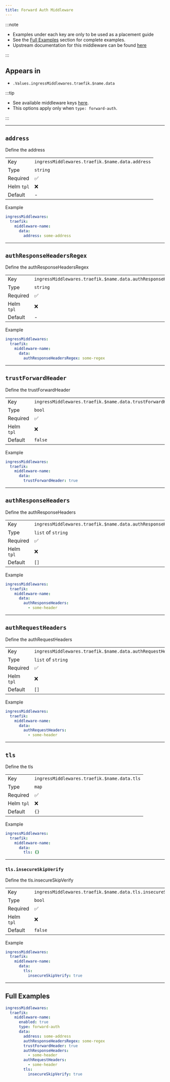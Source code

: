 ```yaml
---
title: Forward Auth Middleware
---
```


:::note

- Examples under each key are only to be used as a placement guide
- See the [Full Examples](/common/middlewares/traefik/forward-auth#full-examples) section for complete examples.
- Upstream documentation for this middleware can be found [here](https://doc.traefik.io/traefik/middlewares/http/forwardauth)

:::

## Appears in

- `.Values.ingressMiddlewares.traefik.$name.data`

:::tip

- See available middleware keys [here](/common/middlewares).
- This options apply only when `type: forward-auth`.

:::

---

## `address`

Define the address

|            |                                                 |
| ---------- | ----------------------------------------------- |
| Key        | `ingressMiddlewares.traefik.$name.data.address` |
| Type       | `string`                                        |
| Required   | ✅                                               |
| Helm `tpl` | ❌                                               |
| Default    | -                                               |

Example

```yaml
ingressMiddlewares:
  traefik:
    middleware-name:
      data:
        address: some-address
```

---

## `authResponseHeadersRegex`

Define the authResponseHeadersRegex

|            |                                                                  |
| ---------- | ---------------------------------------------------------------- |
| Key        | `ingressMiddlewares.traefik.$name.data.authResponseHeadersRegex` |
| Type       | `string`                                                         |
| Required   | ✅                                                                |
| Helm `tpl` | ❌                                                                |
| Default    | -                                                                |

Example

```yaml
ingressMiddlewares:
  traefik:
    middleware-name:
      data:
        authResponseHeadersRegex: some-regex
```

---

## `trustForwardHeader`

Define the trustForwardHeader

|            |                                                            |
| ---------- | ---------------------------------------------------------- |
| Key        | `ingressMiddlewares.traefik.$name.data.trustForwardHeader` |
| Type       | `bool`                                                     |
| Required   | ✅                                                          |
| Helm `tpl` | ❌                                                          |
| Default    | `false`                                                    |

Example

```yaml
ingressMiddlewares:
  traefik:
    middleware-name:
      data:
        trustForwardHeader: true
```

---

## `authResponseHeaders`

Define the authResponseHeaders

|            |                                                             |
| ---------- | ----------------------------------------------------------- |
| Key        | `ingressMiddlewares.traefik.$name.data.authResponseHeaders` |
| Type       | `list` of `string`                                          |
| Required   | ✅                                                           |
| Helm `tpl` | ❌                                                           |
| Default    | `[]`                                                        |

Example

```yaml
ingressMiddlewares:
  traefik:
    middleware-name:
      data:
        authResponseHeaders:
          - some-header
```

---

## `authRequestHeaders`

Define the authRequestHeaders

|            |                                                            |
| ---------- | ---------------------------------------------------------- |
| Key        | `ingressMiddlewares.traefik.$name.data.authRequestHeaders` |
| Type       | `list` of `string`                                         |
| Required   | ✅                                                          |
| Helm `tpl` | ❌                                                          |
| Default    | `[]`                                                       |

Example

```yaml
ingressMiddlewares:
  traefik:
    middleware-name:
      data:
        authRequestHeaders:
          - some-header
```

---

## `tls`

Define the tls

|            |                                             |
| ---------- | ------------------------------------------- |
| Key        | `ingressMiddlewares.traefik.$name.data.tls` |
| Type       | `map`                                       |
| Required   | ✅                                           |
| Helm `tpl` | ❌                                           |
| Default    | `{}`                                        |

Example

```yaml
ingressMiddlewares:
  traefik:
    middleware-name:
      data:
        tls: {}
```

---

### `tls.insecureSkipVerify`

Define the tls.insecureSkipVerify

|            |                                                                |
| ---------- | -------------------------------------------------------------- |
| Key        | `ingressMiddlewares.traefik.$name.data.tls.insecureSkipVerify` |
| Type       | `bool`                                                         |
| Required   | ✅                                                              |
| Helm `tpl` | ❌                                                              |
| Default    | `false`                                                        |

Example

```yaml
ingressMiddlewares:
  traefik:
    middleware-name:
      data:
        tls:
          insecureSkipVerify: true
```

---

## Full Examples

```yaml
ingressMiddlewares:
  traefik:
    middleware-name:
      enabled: true
      type: forward-auth
      data:
        address: some-address
        authResponseHeadersRegex: some-regex
        trustForwardHeader: true
        authResponseHeaders:
          - some-header
        authRequestHeaders:
          - some-header
        tls:
          insecureSkipVerify: true
```
